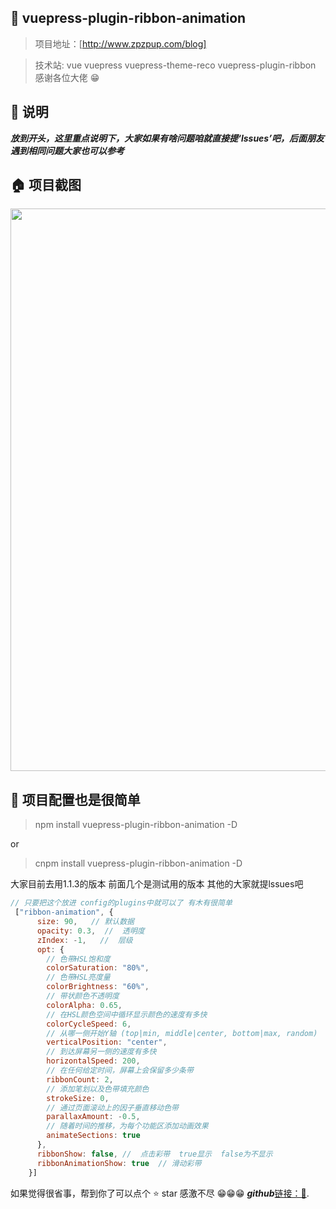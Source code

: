 ## 💌 vuepress-plugin-ribbon-animation

> 项目地址：[http://www.zpzpup.com/blog]

> 技术站: vue vuepress vuepress-theme-reco vuepress-plugin-ribbon 感谢各位大佬 😁

## 📢 说明

***放到开头，这里重点说明下，大家如果有啥问题咱就直接提‘lssues’吧，后面朋友遇到相同问题大家也可以参考***

## 🏠 项目截图
<p align="center">
  <img width="900" src="http://www.zpzpup.com/assets/image/blog04.png">
</p>


## 📎 项目配置也是很简单
> npm install vuepress-plugin-ribbon-animation -D

or

>cnpm install vuepress-plugin-ribbon-animation -D


大家目前去用1.1.3的版本 前面几个是测试用的版本 其他的大家就提lssues吧

```js
// 只要把这个放进 config的plugins中就可以了 有木有很简单
 ["ribbon-animation", {
      size: 90,   // 默认数据
      opacity: 0.3,  //  透明度
      zIndex: -1,   //  层级
      opt: {
        // 色带HSL饱和度
        colorSaturation: "80%",
        // 色带HSL亮度量
        colorBrightness: "60%",
        // 带状颜色不透明度
        colorAlpha: 0.65,
        // 在HSL颜色空间中循环显示颜色的速度有多快
        colorCycleSpeed: 6,
        // 从哪一侧开始Y轴 (top|min, middle|center, bottom|max, random)
        verticalPosition: "center",
        // 到达屏幕另一侧的速度有多快
        horizontalSpeed: 200,
        // 在任何给定时间，屏幕上会保留多少条带
        ribbonCount: 2,
        // 添加笔划以及色带填充颜色
        strokeSize: 0,
        // 通过页面滚动上的因子垂直移动色带
        parallaxAmount: -0.5,
        // 随着时间的推移，为每个功能区添加动画效果
        animateSections: true
      },
      ribbonShow: false, //  点击彩带  true显示  false为不显示
      ribbonAnimationShow: true  // 滑动彩带
    }]
```
如果觉得很省事，帮到你了可以点个 ⭐ star 感激不尽 😁😁😁  ***github***[链接：🚀](https://github.com/JabinPeng/vuepress-plugin-ribbon-animation).



